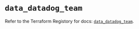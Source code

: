# `data_datadog_team`

Refer to the Terraform Registory for docs: [`data_datadog_team`](https://registry.terraform.io/providers/datadog/datadog/3.28.0/docs/data-sources/team).

